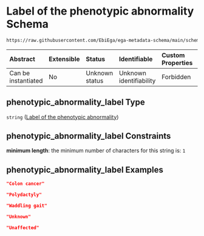 # Label of the phenotypic abnormality Schema

```txt
https://raw.githubusercontent.com/EbiEga/ega-metadata-schema/main/schemas/EGA.common-definitions.json#/definitions/phenotypic-abnormality-descriptor/properties/phenotypic_abnormality_label
```



| Abstract            | Extensible | Status         | Identifiable            | Custom Properties | Additional Properties | Access Restrictions | Defined In                                                                                           |
| :------------------ | :--------- | :------------- | :---------------------- | :---------------- | :-------------------- | :------------------ | :--------------------------------------------------------------------------------------------------- |
| Can be instantiated | No         | Unknown status | Unknown identifiability | Forbidden         | Allowed               | none                | [EGA.common-definitions.json\*](../../../schemas/EGA.common-definitions.json "open original schema") |

## phenotypic\_abnormality\_label Type

`string` ([Label of the phenotypic abnormality](ega-12-definitions-phenotypic-abnormality-properties-label-of-the-phenotypic-abnormality.md))

## phenotypic\_abnormality\_label Constraints

**minimum length**: the minimum number of characters for this string is: `1`

## phenotypic\_abnormality\_label Examples

```json
"Colon cancer"
```

```json
"Polydactyly"
```

```json
"Waddling gait"
```

```json
"Unknown"
```

```json
"Unaffected"
```
